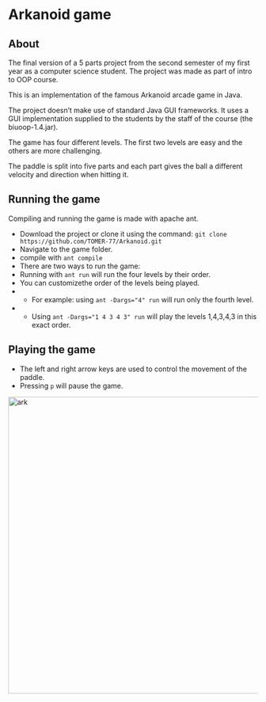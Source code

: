﻿# Arkanoid game
## About
The final version of a 5 parts project from the second semester of my first year as a computer science student. The project was made as part of intro to OOP course.

This is an implementation of the famous Arkanoid arcade game in Java.

The project doesn’t make use of standard Java GUI frameworks. It uses a GUI implementation supplied to the students by the staff of the course (the biuoop-1.4.jar).

The game has four different levels. The first two levels are easy and the others are more challenging.

The paddle is split into five parts and each part gives the ball a different velocity and direction when hitting it.

## Running the game
Compiling and running the game is made with apache ant.

 - Download the project or clone it using the command: `git clone https://github.com/TOMER-77/Arkanoid.git`
 - Navigate to the game folder.
 - compile with `ant compile`
 - There are two ways to run the game:
 - Running with `ant run` will run the four levels      by their order.
 - You can customizethe order of the levels being played.
 - - For example: using `ant -Dargs="4" run` will run only the fourth level.
 - - Using `ant -Dargs="1 4 3 4 3" run` will play the levels 1,4,3,4,3 in this exact order.
## Playing the game

- The left and right arrow keys are used to control the movement of the paddle.
- Pressing `p` will pause the game.

<img width="600" alt="ark" src="https://user-images.githubusercontent.com/92518651/156892641-94db4fcc-cbd9-400e-9f03-4293ced758ca.png">



